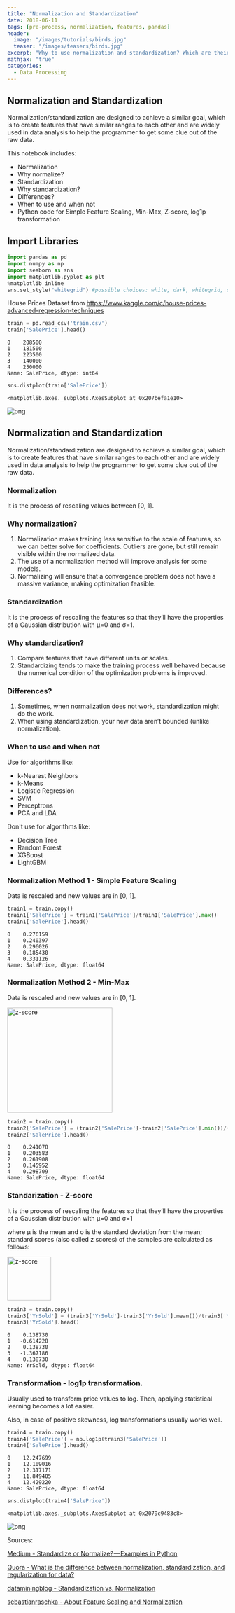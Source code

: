 ```yaml
---
title: "Normalization and Standardization"
date: 2018-06-11
tags: [pre-process, normalization, features, pandas]
header:
  image: "/images/tutorials/birds.jpg"
  teaser: "/images/teasers/birds.jpg"
excerpt: "Why to use normalization and standardization? Which are their differences? When to use them and when to avoid?"
mathjax: "true"
categories:
  - Data Processing
---
```


## Normalization and Standardization

Normalization/standardization are designed to achieve a similar goal, which is to create features that have similar ranges to each other and are widely used in data analysis to help the programmer to get some clue out of the raw data.

This notebook includes:

- Normalization
- Why normalize?
- Standardization
- Why standardization?
- Differences?
- When to use and when not
- Python code for Simple Feature Scaling, Min-Max, Z-score, log1p transformation

## Import Libraries


```python
import pandas as pd
import numpy as np
import seaborn as sns 
import matplotlib.pyplot as plt
%matplotlib inline 
sns.set_style("whitegrid") #possible choices: white, dark, whitegrid, darkgrid, ticks
```

House Prices Dataset from https://www.kaggle.com/c/house-prices-advanced-regression-techniques


```python
train = pd.read_csv('train.csv')
train['SalePrice'].head()
```




    0    208500
    1    181500
    2    223500
    3    140000
    4    250000
    Name: SalePrice, dtype: int64




```python
sns.distplot(train['SalePrice'])
```




    <matplotlib.axes._subplots.AxesSubplot at 0x207befa1e10>




![png](images/tutorials/Normalization-Standardization_files/Normalization-Standardization_5_1.png)


## Normalization and Standardization
Normalization/standardization are designed to achieve a similar goal, which is to create features that have similar ranges to each other and are widely used in data analysis to help the programmer to get some clue out of the raw data.

### Normalization
It is the process of rescaling values between [0, 1].

### Why normalization?
1. Normalization makes training less sensitive to the scale of features, so we can better solve for coefficients. Outliers are gone, but still remain visible within the normalized data. 
2. The use of a normalization method will improve analysis for some models.
3. Normalizing will ensure that a convergence problem does not have a massive variance, making optimization feasible.

### Standardization
It is the process of rescaling the features so that they’ll have the properties of a Gaussian distribution with μ=0 and σ=1.

### Why standardization?
1. Compare features that have different units or scales.
2. Standardizing tends to make the training process well behaved because the numerical condition of the optimization problems is improved.

### Differences?
1. Sometimes, when normalization does not work, standardization might do the work.
2. When using standardization, your new data aren’t bounded (unlike normalization).

### When to use and when not
Use for algorithms like:
- k-Nearest Neighbors
- k-Means
- Logistic Regression
- SVM
- Perceptrons
- PCA and LDA

Don't use for algorithms like:
- Decision Tree
- Random Forest
- XGBoost
- LightGBM

### Normalization Method 1 - Simple Feature Scaling
Data is rescaled and new values are in [0, 1].


```python
train1 = train.copy()
train1['SalePrice'] = train1['SalePrice']/train1['SalePrice'].max()
train1['SalePrice'].head()
```




    0    0.276159
    1    0.240397
    2    0.296026
    3    0.185430
    4    0.331126
    Name: SalePrice, dtype: float64



### Normalization Method 2 - Min-Max

Data is rescaled and new values are in [0, 1].

<img src="https://cdn-images-1.medium.com/max/800/0*oRhJXkyKqqYp8--e." alt="z-score" style="width: 240px;"/>


```python
train2 = train.copy()
train2['SalePrice'] = (train2['SalePrice']-train2['SalePrice'].min())/(train2['SalePrice'].max()-train2['SalePrice'].min())
train2['SalePrice'].head()
```




    0    0.241078
    1    0.203583
    2    0.261908
    3    0.145952
    4    0.298709
    Name: SalePrice, dtype: float64



### Standarization - Z-score 
It is the process of rescaling the features so that they’ll have the properties of a Gaussian distribution with μ=0 and σ=1

where μ is the mean and σ is the standard deviation from the mean; standard scores (also called z scores) of the samples are calculated as follows:

<img src="https://cdn-images-1.medium.com/max/800/1*w5nOX2X-62jGQ6_52nqmFA@2x.png" alt="z-score" style="width: 100px;"/>


```python
train3 = train.copy()
train3['YrSold'] = (train3['YrSold']-train3['YrSold'].mean())/train3['YrSold'].std()
train3['YrSold'].head()
```




    0    0.138730
    1   -0.614228
    2    0.138730
    3   -1.367186
    4    0.138730
    Name: YrSold, dtype: float64



### Transformation - log1p transformation.
Usually used to transform price values to log. Then, applying statistical learning becomes a lot easier.

Also, in case of positive skewness, log transformations usually works well.


```python
train4 = train.copy()
train4['SalePrice'] = np.log1p(train3['SalePrice'])
train4['SalePrice'].head()
```




    0    12.247699
    1    12.109016
    2    12.317171
    3    11.849405
    4    12.429220
    Name: SalePrice, dtype: float64




```python
sns.distplot(train4['SalePrice'])
```




    <matplotlib.axes._subplots.AxesSubplot at 0x2079c9483c8>




![png](images/tutorials/Normalization-Standardization_files/Normalization-Standardization_15_1.png)


Sources:

<a href='https://medium.com/@rrfd/standardize-or-normalize-examples-in-python-e3f174b65dfc'>Medium - Standardize or Normalize? — Examples in Python</a>

<a href='https://www.quora.com/What-is-the-difference-between-normalization-standardization-and-regularization-for-data'>Quora - What is the difference between normalization, standardization, and regularization for data?</a>

<a href='http://www.dataminingblog.com/standardization-vs-normalization/'>dataminingblog - Standardization vs. Normalization</a>

<a href='http://sebastianraschka.com/Articles/2014_about_feature_scaling.html'>sebastianraschka - About Feature Scaling and Normalization</a>
